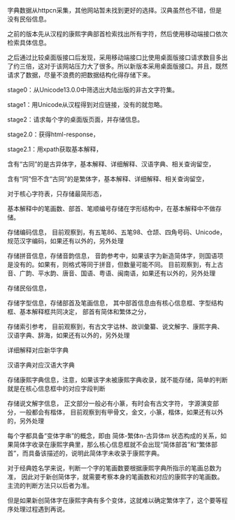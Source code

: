 
字典数据从httpcn采集，其他网站暂未找到更好的选择。汉典虽然也不错，但是没有民俗信息。

之前的版本先从汉程的康熙字典部首检索找出所有字符，然后使用移动端接口依次检索具体信息。

之后通过比较桌面版接口后发现，采用移动端接口比使用桌面版接口请求数目多出了约三倍，这对于该网站压力大了很多。所以新版本采用桌面版接口。并且，既然请求了数据，尽量不浪费的把数据结构化得存储下来。

stage0：从Unicode13.0.0中筛选出大陆出版的非古文字符集。

stage1：用Unicode从汉程得到对应链接，没有的就忽略。

stage2：请求每个字的桌面版页面，并存储信息。

stage2.0：获得html-response，

stage2.1：用xpath获取基本解释，

含有“古同”的是古异体字，基本解释、详细解释、汉语字典、相关查询留空，

含有“同”但不含“古同”的是繁体字，基本解释、详细解释、相关查询留空，

对于核心字符表，只存储最简形态，

基本解释中的笔画数、部首、笔顺编号存储在字形结构中，在基本解释中不做存储。

存储编码信息，
目前观察到，有五笔86、五笔98、仓颉、四角号码、Unicode，规范汉字编码，如果还有以外的，另外处理

存储拼音信息，存储音韵信息，
音韵参考中，如果该字为新造简体字，则国语项是没有的。如果有，则格式等同于拼音，但数量可能不同。
目前观察到，有上古音、广韵、平水韵、唐音、国语、粤语、闽南语，如果还有以外的，另外处理

存储民俗信息，

存储字型信息，存储部首及笔画信息，
其中部首信息由有核心信息框、字型结构框、基本解释框共同决定，
部首有简体和繁体之分，

存储索引参考，
目前观察到，有古文字诂林、故训彙纂、说文解字、康熙字典、汉语字典、辞海，如果还有以外的，另外处理

详细解释对应新华字典

汉语字典对应汉语大字典

存储康熙字典信息，注意，如果该字未被康熙字典收录，就不能存储，简单的判断就是在核心信息框中的对应字段判断

存储说文解字信息，
正文部分一般必有小篆，有时会有古文字符，
字源演变部分，一般都会有楷体，
目前观察到有甲骨文，金文，小篆，楷体，如果还有以外的，另外处理

每个字都具备“变体字串”的概念，即由 简体-繁体n-古异体m 状态构成的关系，如果简体字收录在康熙字典里，那么核心信息框就不会出现“简体部首”和“繁体部首”，而具备该描述的，说明此简体字未收录于康熙字典。

对于经典姓名学来说，判断一个字的笔画数要根据康熙字典所指示的笔画总数为准，
因此对于新创简体字，就需要考察本身的笔画数和对应的康熙字的笔画数。主流的判断方法只以后者为准。

但是如果新创简体字在康熙字典有多个变体，这就难以确定繁体字了，这个要等程序处理过程遇到再说。



